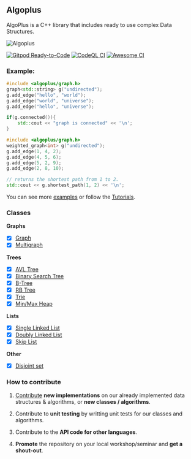 ## Algoplus

AlgoPlus is a C++ library that includes ready to use complex Data Structures.

![Algoplus](https://github.com/CSRT-NTUA/AlgoPlus/blob/main/assets/logo.png)

[![Gitpod Ready-to-Code](https://img.shields.io/badge/Gitpod-Ready--to--Code-blue?logo=gitpod)](https://gitpod.io/#https://github.com/CSRT-NTUA/AlgoPlus)
[![CodeQL CI](https://github.com/TheAlgorithms/C-Plus-Plus/actions/workflows/codeql.yml/badge.svg)](https://github.com/CSRT-NTUA/AlgoPlus/actions/workflows/codeql.yml)
[![Awesome CI](https://github.com/CSRT-NTUA/AlgoPlus/workflows/Awesome%20CI%20Workflow/badge.svg)](https://github.com/CSRT-NTUA/AlgoPlus/actions?query=workflow%3A%22Awesome+CI+Workflow%22)

### Example:

```cpp
#include <algoplus/graph.h>
graph<std::string> g("undirected");
g.add_edge("hello", "world");
g.add_edge("world", "universe");
g.add_edge("hello", "universe");

if(g.connected()){
    std::cout << "graph is connected" << '\n';
}

#include <algoplus/graph.h>
weighted_graph<int> g("undirected");
g.add_edge(1, 4, 2);
g.add_edge(4, 5, 6);
g.add_edge(5, 2, 9);
g.add_edge(2, 8, 10);

// returns the shortest path from 1 to 2.
std::cout << g.shortest_path(1, 2) << '\n';
```
You can see more [examples](/examples) or follow the [Tutorials](/tutorial).


### Classes

**Graphs** 
- [X] [Graph](https://en.wikipedia.org/wiki/Graph_(abstract_data_type))
- [X] [Multigraph](https://en.wikipedia.org/wiki/Multigraph)

**Trees**
- [X] [AVL Tree](https://en.wikipedia.org/wiki/AVL_tree)
- [X] [Binary Search Tree](https://en.wikipedia.org/wiki/Binary_search_tree)
- [X] [B-Tree](https://en.wikipedia.org/wiki/B-tree)
- [X] [RB Tree](https://en.wikipedia.org/wiki/Red%E2%80%93black_tree)
- [X] [Trie](https://en.wikipedia.org/wiki/Trie)
- [X] [Min/Max Heap](https://en.wikipedia.org/wiki/Min-max_heap)

**Lists**
- [X] [Single Linked List](https://en.wikipedia.org/wiki/Linked_list)
- [X] [Doubly Linked List](https://en.wikipedia.org/wiki/Doubly_linked_list)
- [X] [Skip List](https://en.wikipedia.org/wiki/Skip_list)

**Other** 
- [X] [Disjoint set](https://en.wikipedia.org/wiki/Disjoint-set_data_structure)

   
### How to contribute  
1. [Contribute](/CONTRIBUTE.md) **new implementations** on our already implemented data structures & algorithms, or  **new classes / algorithms**.


2. Contribute to **unit testing** by writting unit tests for our classes and algorithms.


3. Contribute to the **API code for other languages**.


4. **Promote** the repository on your local workshop/seminar and **get a shout-out**.
